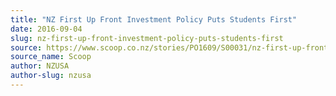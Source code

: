 ```yaml
---
title: "NZ First Up Front Investment Policy Puts Students First"
date: 2016-09-04
slug: nz-first-up-front-investment-policy-puts-students-first
source: https://www.scoop.co.nz/stories/PO1609/S00031/nz-first-up-front-investment-policy-puts-students-first.htm
source_name: Scoop
author: NZUSA
author-slug: nzusa
---
```

